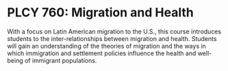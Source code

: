 # PLCY 760: Migration and Health

With a focus on Latin American migration to the U.S., this course introduces students to the inter-relationships between migration and health. Students will gain an understanding of the theories of migration and the ways in which immigration and settlement policies influence the health and well-being of immigrant populations.